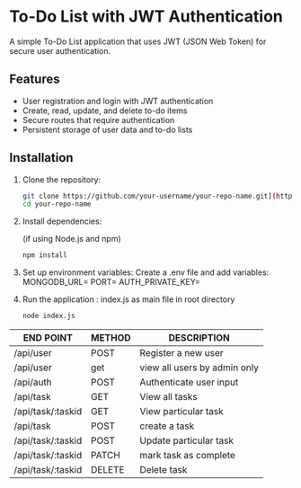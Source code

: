 # To-Do List with JWT Authentication

A simple To-Do List application that uses JWT (JSON Web Token) for secure user authentication.

## Features

- User registration and login with JWT authentication
- Create, read, update, and delete to-do items
- Secure routes that require authentication
- Persistent storage of user data and to-do lists

## Installation

1. Clone the repository:

   ```bash
   git clone https://github.com/your-username/your-repo-name.git](https://github.com/Ashish-HO/To_do_list-using-express/
   cd your-repo-name
2. Install dependencies:

    (if using Node.js and npm)
     ```bash
    npm install 

   
3. Set up environment variables:
   Create a .env file and add  variables:
   MONGODB_URL=
   PORT=
   AUTH_PRIVATE_KEY=


4. Run the application :
   index.js as main file in root directory
   ```bash
   node index.js

| END POINT | METHOD  | DESCRIPTION|
| --------------- | --------------- | --------------- |
| /api/user  | POST  | 	Register a new user  |
| /api/user  | get  | 	view all users by admin only |
|  /api/auth |  POST  |  Authenticate user input |
|  /api/task | GET   |  View all tasks  |
|  /api/task/:taskid |  GET  | View particular task  |
|  /api/task | POST   | create a task  |
|  /api/task/:taskid | POST   | Update particular task  |
|  /api/task/:taskid | PATCH     | mark task as complete  |
|  /api/task/:taskid | DELETE     | Delete task  |



